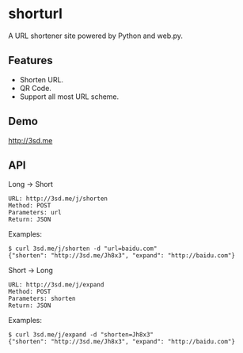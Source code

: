 # shorturl

A URL shortener site powered by Python and web.py.

## Features

* Shorten URL.
* QR Code.
* Support all most URL scheme.

## Demo

<http://3sd.me>

## API

Long -> Short

    URL: http://3sd.me/j/shorten
    Method: POST
    Parameters: url
    Return: JSON

Examples:

    $ curl 3sd.me/j/shorten -d "url=baidu.com"
    {"shorten": "http://3sd.me/Jh8x3", "expand": "http://baidu.com"}

Short -> Long

    URL: http://3sd.me/j/expand
    Method: POST
    Parameters: shorten
    Return: JSON

Examples:

    $ curl 3sd.me/j/expand -d "shorten=Jh8x3"
    {"shorten": "http://3sd.me/Jh8x3", "expand": "http://baidu.com"}
